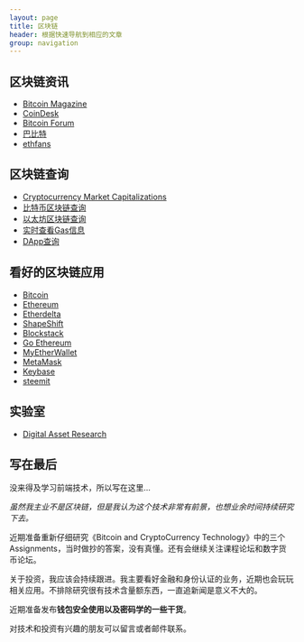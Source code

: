```yaml
---
layout: page
title: 区块链 
header: 根据快速导航到相应的文章
group: navigation
---
```


## 区块链资讯

- [Bitcoin Magazine](https://bitcoinmagazine.com/)
- [CoinDesk](https://www.coindesk.com/)
- [Bitcoin Forum](https://bitcointalk.org/)
- [巴比特](http://www.8btc.com/)
- [ethfans](http://ethfans.org/)

## 区块链查询

- [Cryptocurrency Market Capitalizations](https://coinmarketcap.com/)
- [比特币区块链查询](https://blockchain.info/)
- [以太坊区块链查询](https://etherscan.io/)
- [实时查看Gas信息](http://ethgasstation.info/index.php)
- [DApp查询](https://www.stateofthedapps.com/)

## 看好的区块链应用

- [Bitcoin](https://bitcoin.org/en/)
- [Ethereum](https://ethereum.org/)
- [Etherdelta](https://etherdelta.com/)
- [ShapeShift](https://zh.shapeshift.io/#/coins)
- [Blockstack](https://blockstack.org/)
- [Go Ethereum](https://geth.ethereum.org/)
- [MyEtherWallet](https://www.myetherwallet.com/)
- [MetaMask](https://metamask.io)
- [Keybase](https://keybase.io/)
- [steemit](https://steemit.com)

## 实验室
- [Digital Asset Research](https://www.digitalassetresearch.com/)


## 写在最后

没来得及学习前端技术，所以写在这里...

*虽然我主业不是区块链，但是我认为这个技术非常有前景，也想业余时间持续研究下去。*

近期准备重新仔细研究《Bitcoin and CryptoCurrency Technology》中的三个Assignments，当时做抄的答案，没有真懂。还有会继续关注课程论坛和数字货币论坛。

关于投资，我应该会持续跟进。我主要看好金融和身份认证的业务，近期也会玩玩相关应用。不排除研究很有技术含量额东西，一直追新闻是意义不大的。

近期准备发布**钱包安全使用以及密码学的一些干货**。

对技术和投资有兴趣的朋友可以留言或者邮件联系。




